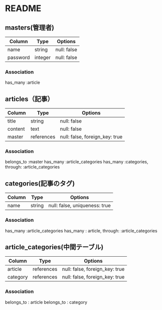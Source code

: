 # README

## masters(管理者)

| Column   |Type    | Options     |
| -------- |------- | ----------- |
| name     |string  | null: false |
| password |integer | null: false |

### Association
has_many :article

## articles（記事）

| Column       | Type        | Options                        |
| ------------ | ----------- | ------------------------------ |
| title        | string      | null: false                    |
| content      | text        | null: false                    |
| master       | references  | null: false, foreign_key: true |

### Association
belongs_to :master
has_many :article_categories
has_many :categories, through: :article_categories

## categories(記事のタグ)

| Column       | Type      | Options                       |
| ------------ | --------- | ----------------------------- |
| name         | string    | null: false, uniqueness: true |

### Association
has_many :article_categories
has_many : article, through: :article_categories

## article_categories(中間テーブル)

| Column   | Type       | Options                        |
| -------- | ---------  | -----------------------------  |
| article  | references | null: false, foreign_key: true |
| category      | references | null: false, foreign_key: true |

### Association
belongs_to : article
belongs_to : category

